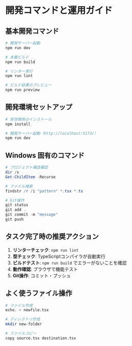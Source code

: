 # 開発コマンドと運用ガイド

## 基本開発コマンド
```bash
# 開発サーバー起動
npm run dev

# 本番ビルド
npm run build

# リンター実行
npm run lint

# ビルド結果のプレビュー
npm run preview
```

## 開発環境セットアップ
```bash
# 依存関係のインストール
npm install

# 開発サーバー起動（http://localhost:5173/）
npm run dev
```

## Windows 固有のコマンド
```powershell
# プロジェクト構造確認
dir /s
Get-ChildItem -Recurse

# ファイル検索
findstr /r /i "pattern" *.tsx *.ts

# Git操作
git status
git add .
git commit -m "message"
git push
```

## タスク完了時の推奨アクション
1. **リンターチェック**: `npm run lint`
2. **型チェック**: TypeScriptコンパイラが自動実行
3. **ビルドテスト**: `npm run build` でエラーがないことを確認
4. **動作確認**: ブラウザで機能テスト
5. **Git操作**: コミット・プッシュ

## よく使うファイル操作
```bash
# ファイル作成
echo. > newfile.tsx

# ディレクトリ作成
mkdir new-folder

# ファイルコピー
copy source.tsx destination.tsx
```